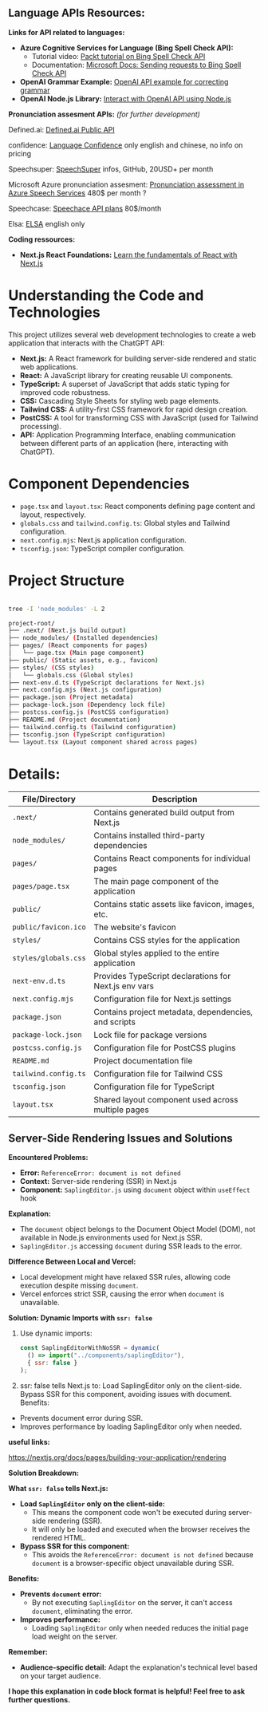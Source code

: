## Language APIs Resources:

**Links for API related to languages:**

- **Azure Cognitive Services for Language (Bing Spell Check API):**
  - Tutorial video: [Packt tutorial on Bing Spell Check API](https://www.youtube.com/watch?v=-zuqfJaxT8A&ab_channel=Packt)
  - Documentation: [Microsoft Docs: Sending requests to Bing Spell Check API](https://github.com/MicrosoftDocs/bing-docs/blob/main/bing-docs/bing-spell-check/how-to/sending-requests.md)
- **OpenAI Grammar Example:** [OpenAI API example for correcting grammar](https://platform.openai.com/examples/default-grammar)
- **OpenAI Node.js Library:** [Interact with OpenAI API using Node.js](https://github.com/openai/openai-node)

**Pronunciation assesment APIs:**
_(for further development)_

Defined.ai:
[Defined.ai Public API](https://developers.definedcrowd.com/#)

confidence:
[Language Confidence](https://languageconfidence.ai/#how-does-our) only english and chinese, no info on pricing

Speechsuper:
[SpeechSuper](https://www.speechsuper.com/) infos, GitHub, 20USD+ per month

Microsoft Azure pronunciation assesment:
[Pronunciation assessment in Azure Speech Services](https://learn.microsoft.com/en-us/azure/ai-services/speech-service/how-to-pronunciation-assessment?pivots=programming-language-csharp) 480$ per month ?

Speechcase:
[Speechace API plans](https://www.speechace.com/speechace-api-plans/) 80$/month

Elsa:
[ELSA](https://elsaspeak.com/en/elsa-api/) english only

**Coding ressources:**

- **Next.js React Foundations:** [Learn the fundamentals of React with Next.js](https://nextjs.org/learn/react-foundations)

# Understanding the Code and Technologies

This project utilizes several web development technologies to create a web application that interacts with the ChatGPT API:

- **Next.js:** A React framework for building server-side rendered and static web applications.
- **React:** A JavaScript library for creating reusable UI components.
- **TypeScript:** A superset of JavaScript that adds static typing for improved code robustness.
- **CSS:** Cascading Style Sheets for styling web page elements.
- **Tailwind CSS:** A utility-first CSS framework for rapid design creation.
- **PostCSS:** A tool for transforming CSS with JavaScript (used for Tailwind processing).
- **API:** Application Programming Interface, enabling communication between different parts of an application (here, interacting with ChatGPT).

# Component Dependencies

- `page.tsx` and `layout.tsx`: React components defining page content and layout, respectively.
- `globals.css` and `tailwind.config.ts`: Global styles and Tailwind configuration.
- `next.config.mjs`: Next.js application configuration.
- `tsconfig.json`: TypeScript compiler configuration.

# Project Structure

```bash

tree -I 'node_modules' -L 2

project-root/
├── .next/ (Next.js build output)
├── node_modules/ (Installed dependencies)
├── pages/ (React components for pages)
│   └── page.tsx (Main page component)
├── public/ (Static assets, e.g., favicon)
├── styles/ (CSS styles)
│   └── globals.css (Global styles)
├── next-env.d.ts (TypeScript declarations for Next.js)
├── next.config.mjs (Next.js configuration)
├── package.json (Project metadata)
├── package-lock.json (Dependency lock file)
├── postcss.config.js (PostCSS configuration)
├── README.md (Project documentation)
├── tailwind.config.ts (Tailwind configuration)
├── tsconfig.json (TypeScript configuration)
└── layout.tsx (Layout component shared across pages)
```

# Details:

| File/Directory       | Description                                           |
| -------------------- | ----------------------------------------------------- |
| `.next/`             | Contains generated build output from Next.js          |
| `node_modules/`      | Contains installed third-party dependencies           |
| `pages/`             | Contains React components for individual pages        |
| `pages/page.tsx`     | The main page component of the application            |
| `public/`            | Contains static assets like favicon, images, etc.     |
| `public/favicon.ico` | The website's favicon                                 |
| `styles/`            | Contains CSS styles for the application               |
| `styles/globals.css` | Global styles applied to the entire application       |
| `next-env.d.ts`      | Provides TypeScript declarations for Next.js env vars |
| `next.config.mjs`    | Configuration file for Next.js settings               |
| `package.json`       | Contains project metadata, dependencies, and scripts  |
| `package-lock.json`  | Lock file for package versions                        |
| `postcss.config.js`  | Configuration file for PostCSS plugins                |
| `README.md`          | Project documentation file                            |
| `tailwind.config.ts` | Configuration file for Tailwind CSS                   |
| `tsconfig.json`      | Configuration file for TypeScript                     |
| `layout.tsx`         | Shared layout component used across multiple pages    |

## Server-Side Rendering Issues and Solutions

**Encountered Problems:**

- **Error:** `ReferenceError: document is not defined`
- **Context:** Server-side rendering (SSR) in Next.js
- **Component:** `SaplingEditor.js` using `document` object within `useEffect` hook

**Explanation:**

- The `document` object belongs to the Document Object Model (DOM), not available in Node.js environments used for Next.js SSR.
- `SaplingEditor.js` accessing `document` during SSR leads to the error.

**Difference Between Local and Vercel:**

- Local development might have relaxed SSR rules, allowing code execution despite missing `document`.
- Vercel enforces strict SSR, causing the error when `document` is unavailable.

**Solution: Dynamic Imports with `ssr: false`**

1. Use dynamic imports:

   ```javascript
   const SaplingEditorWithNoSSR = dynamic(
     () => import("../components/saplingEditor"),
     { ssr: false }
   );
   ```

2. ssr: false tells Next.js to:
   Load SaplingEditor only on the client-side.
   Bypass SSR for this component, avoiding issues with document.
   Benefits:

- Prevents document error during SSR.
- Improves performance by loading SaplingEditor only when needed.

**useful links:**

https://nextjs.org/docs/pages/building-your-application/rendering

**Solution Breakdown:**

**What `ssr: false` tells Next.js:**

- **Load `SaplingEditor` only on the client-side:**
  - This means the component code won't be executed during server-side rendering (SSR).
  - It will only be loaded and executed when the browser receives the rendered HTML.
- **Bypass SSR for this component:**
  - This avoids the `ReferenceError: document is not defined` because `document` is a browser-specific object unavailable during SSR.

**Benefits:**

- **Prevents `document` error:**
  - By not executing `SaplingEditor` on the server, it can't access `document`, eliminating the error.
- **Improves performance:**
  - Loading `SaplingEditor` only when needed reduces the initial page load weight on the server.

**Remember:**

- **Audience-specific detail:** Adapt the explanation's technical level based on your target audience.

**I hope this explanation in code block format is helpful! Feel free to ask further questions.**
